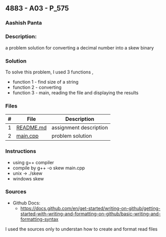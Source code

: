 ## 4883 - A03 - P_575
### Aashish Panta
### Description:

a problem solution for converting a decimal number into a skew binary

### Solution
To solve this problem,
I used 3 functions , 
- function 1 - find size of a string
- function 2 - converting
- function 3 - main, reading the file and displaying the results

### Files

|   #   | File                       | Description                                                |
| :---: | -------------------------- | ---------------------------------------------------------- |
|   1   | [README.md](./README.md)   | assignment description                                     |
|   2   | [main.cpp](./main.cpp)     | problem solution                                           |



### Instructions

- using g++ compiler
- compile by g++ -o skew main.cpp
- unix -> ./skew
- windows skew

### Sources

- Github Docs:
  - https://docs.github.com/en/get-started/writing-on-github/getting-started-with-writing-and-formatting-on-github/basic-writing-and-formatting-syntax


I used the sources only to understan how to create and format read files 

